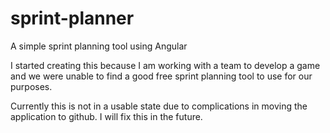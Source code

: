 # sprint-planner
A simple sprint planning tool using Angular

I started creating this because I am working with a team to develop a game and we were unable to find a good free sprint planning tool to use for our purposes. 

Currently this is not in a usable state due to complications in moving the application to github. I will fix this in the future.

